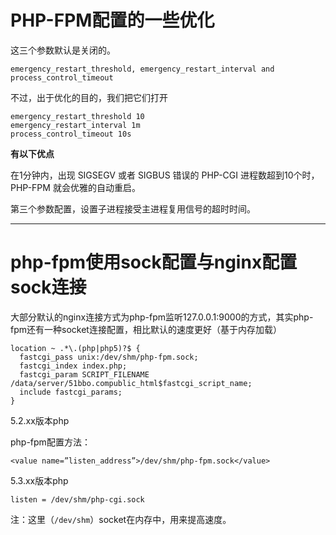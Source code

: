# PHP-FPM配置的一些优化

这三个参数默认是关闭的。

    emergency_restart_threshold, emergency_restart_interval and process_control_timeout
    

不过，出于优化的目的，我们把它们打开

    emergency_restart_threshold 10
    emergency_restart_interval 1m
    process_control_timeout 10s
    

**有以下优点**

在1分钟内，出现 SIGSEGV 或者 SIGBUS 错误的 PHP-CGI 进程数超到10个时，PHP-FPM 就会优雅的自动重启。

第三个参数配置，设置子进程接受主进程复用信号的超时时间。

----


# php-fpm使用sock配置与nginx配置sock连接


大部分默认的nginx连接方式为php-fpm监听127.0.0.1:9000的方式，其实php-fpm还有一种socket连接配置，相比默认的速度更好（基于内存加载）

    location ~ .*\.(php|php5)?$ {
      fastcgi_pass unix:/dev/shm/php-fpm.sock;
      fastcgi_index index.php;
      fastcgi_param SCRIPT_FILENAME /data/server/51bbo.compublic_html$fastcgi_script_name;
      include fastcgi_params;
    }

5.2.xx版本php

php-fpm配置方法：

`<value name=”listen_address”>/dev/shm/php-fpm.sock</value>`

 5.3.xx版本php

`listen = /dev/shm/php-cgi.sock`

注：这里（`/dev/shm`）socket在内存中，用来提高速度。
